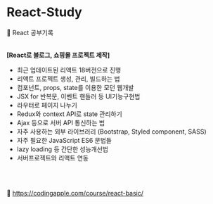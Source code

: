 # React-Study
🔎 React 공부기록
<br/>
<br/>

**[React로 블로그, 쇼핑몰 프로젝트 제작]**
- 최근 업데이트된 리액트 18버전으로 진행 
- 리액트 프로젝트 생성, 관리, 빌드하는 법
- 컴포넌트, props, state를 이용한 모던 웹개발 
- JSX for 반복문, 이벤트 핸들러 등 UI기능구현법
- 라우터로 페이지 나누기
- Redux와 context API로 state 관리하기
- Ajax 등으로 서버 API 통신하는 법
- 자주 사용하는 외부 라이브러리 (Bootstrap, Styled component, SASS)
- 자주 필요한 JavaScript ES6 문법들
- lazy loading 등 간단한 성능개선법
- 서버프로젝트와 리액트 연동

<br/>
<br/>

🔗 https://codingapple.com/course/react-basic/
